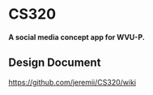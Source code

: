 # CS320
#### A social media concept app for WVU-P.

## Design Document
https://github.com/jeremii/CS320/wiki
